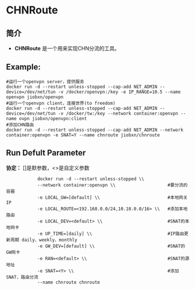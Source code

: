 CHNRoute
===
## 简介
* **CHNRoute** 是一个用来实现CHN分流的工具。


## Example:

    #运行一个openvpn server，提供服务
    docker run -d --restart unless-stopped --cap-add NET_ADMIN --device=/dev/net/tun -v /docker/openvpn:/key -e IP_RANGE=10.5 --name openvpn jiobxn/openvpn
    #运行一个openvpn client，连接世界(to freedom)
    docker run -d --restart unless-stopped --cap-add NET_ADMIN --device=/dev/net/tun -v /docker/tw:/key --network container:openvpn --name ovpn jiobxn/openvpn:client
    #添加CHN路由
    docker run -d --restart unless-stopped --cap-add NET_ADMIN --network container:openvpn -e SNAT=Y --name chnroute jiobxn/chnroute
    

## Run Defult Parameter
**协定：** []是默参数，<>是自定义参数

				docker run -d --restart unless-stopped \\
				--network container:openvpn \\                    #要分流的容器
				-e LOCAL_GW=[default] \\                          #本地网关IP
				-e LOCAL_ROUTE=<192.168.0.0/24,10.10.0.0/16> \\   #添加本地路由
				-e LOCAL_DEV=<default> \\                         #SNAT的本地网卡
				-e UP_TIME=[daily] \\                             #IP路由更新周期 daily、weekly、monthly
				-e GW_DEV=[default] \\                            #SNAT的GW网卡
				-e RAN=<default> \\                               #SNAT的源地址
				-e SNAT=<Y> \\                                    #添加SNAT，路由分流
				--name chnroute chnroute
